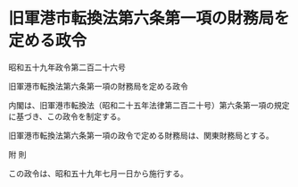 # 旧軍港市転換法第六条第一項の財務局を定める政令

昭和五十九年政令第二百二十六号

旧軍港市転換法第六条第一項の財務局を定める政令

内閣は、旧軍港市転換法（昭和二十五年法律第二百二十号）第六条第一項の規定に基づき、この政令を制定する。

旧軍港市転換法第六条第一項の政令で定める財務局は、関東財務局とする。

附 則

この政令は、昭和五十九年七月一日から施行する。
